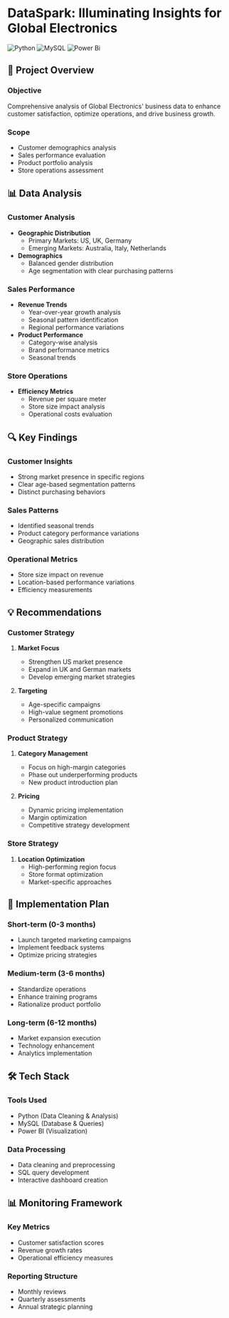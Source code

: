 # DataSpark: Illuminating Insights for Global Electronics

![Python](https://img.shields.io/badge/python-3670A0?style=for-the-badge&logo=python&logoColor=ffdd54)
![MySQL](https://img.shields.io/badge/mysql-%2300f.svg?style=for-the-badge&logo=mysql&logoColor=white)
![Power Bi](https://img.shields.io/badge/power_bi-F2C811?style=for-the-badge&logo=powerbi&logoColor=black)


## 🎯 Project Overview

### Objective
Comprehensive analysis of Global Electronics' business data to enhance customer satisfaction, optimize operations, and drive business growth.

### Scope
- Customer demographics analysis
- Sales performance evaluation
- Product portfolio analysis
- Store operations assessment

## 📊 Data Analysis

### Customer Analysis
- **Geographic Distribution**
  - Primary Markets: US, UK, Germany
  - Emerging Markets: Australia, Italy, Netherlands
- **Demographics**
  - Balanced gender distribution
  - Age segmentation with clear purchasing patterns

### Sales Performance
- **Revenue Trends**
  - Year-over-year growth analysis
  - Seasonal pattern identification
  - Regional performance variations
- **Product Performance**
  - Category-wise analysis
  - Brand performance metrics
  - Seasonal trends

### Store Operations
- **Efficiency Metrics**
  - Revenue per square meter
  - Store size impact analysis
  - Operational costs evaluation

## 🔍 Key Findings

### Customer Insights
- Strong market presence in specific regions
- Clear age-based segmentation patterns
- Distinct purchasing behaviors

### Sales Patterns
- Identified seasonal trends
- Product category performance variations
- Geographic sales distribution

### Operational Metrics
- Store size impact on revenue
- Location-based performance variations
- Efficiency measurements

## 💡 Recommendations

### Customer Strategy
1. **Market Focus**
   - Strengthen US market presence
   - Expand in UK and German markets
   - Develop emerging market strategies

2. **Targeting**
   - Age-specific campaigns
   - High-value segment promotions
   - Personalized communication

### Product Strategy
1. **Category Management**
   - Focus on high-margin categories
   - Phase out underperforming products
   - New product introduction plan

2. **Pricing**
   - Dynamic pricing implementation
   - Margin optimization
   - Competitive strategy development

### Store Strategy
1. **Location Optimization**
   - High-performing region focus
   - Store format optimization
   - Market-specific approaches

## 📅 Implementation Plan

### Short-term (0-3 months)
- Launch targeted marketing campaigns
- Implement feedback systems
- Optimize pricing strategies

### Medium-term (3-6 months)
- Standardize operations
- Enhance training programs
- Rationalize product portfolio

### Long-term (6-12 months)
- Market expansion execution
- Technology enhancement
- Analytics implementation

## 🛠️ Tech Stack

### Tools Used
- Python (Data Cleaning & Analysis)
- MySQL (Database & Queries)
- Power BI (Visualization)

### Data Processing
- Data cleaning and preprocessing
- SQL query development
- Interactive dashboard creation

## 📊 Monitoring Framework

### Key Metrics
- Customer satisfaction scores
- Revenue growth rates
- Operational efficiency measures

### Reporting Structure
- Monthly reviews
- Quarterly assessments
- Annual strategic planning


